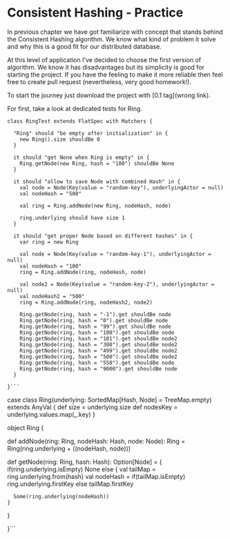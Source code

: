 # Consistent Hashing - Practice

In previous chapter we have got familiarize with concept that stands behind the Consistent Hashing algorithm. We know what kind of problem it solve and why this is a good fit for our distributed database. 

At this level of application I've decided to choose the first version of algorithm. We know it has disadvantages but its simplicity is good for starting the project. If you have the feeling to make it more reliable then feel free to create pull request (nevertheless, very good homework!).

To start the journey just download the project with [0.1 tag](wrong link).

For first, take a look at dedicated tests for Ring.

```
class RingTest extends FlatSpec with Matchers {

  "Ring" should "be empty after initialization" in {
    new Ring().size shouldBe 0
  }

  it should "get None when Ring is empty" in {
    Ring.getNode(new Ring, hash = "100") shouldBe None
  }

  it should "allow to save Node with combined Hash" in {
    val node = Node(Key(value = "random-key"), underlyingActor = null)
    val nodeHash = "500"

    val ring = Ring.addNode(new Ring, nodeHash, node)

    ring.underlying should have size 1
  }

  it should "get proper Node based on different hashes" in {
    var ring = new Ring

    val node = Node(Key(value = "random-key-1"), underlyingActor = null)
    val nodeHash = "100"
    ring = Ring.addNode(ring, nodeHash, node)

    val node2 = Node(Key(value = "random-key-2"), underlyingActor = null)
    val nodeHash2 = "500"
    ring = Ring.addNode(ring, nodeHash2, node2)

    Ring.getNode(ring, hash = "-1").get shouldBe node
    Ring.getNode(ring, hash = "0").get shouldBe node
    Ring.getNode(ring, hash = "99").get shouldBe node
    Ring.getNode(ring, hash = "100").get shouldBe node
    Ring.getNode(ring, hash = "101").get shouldBe node2
    Ring.getNode(ring, hash = "300").get shouldBe node2
    Ring.getNode(ring, hash = "499").get shouldBe node2
    Ring.getNode(ring, hash = "500").get shouldBe node2
    Ring.getNode(ring, hash = "550").get shouldBe node
    Ring.getNode(ring, hash = "9000").get shouldBe node
  }

}```

```
case class Ring(underlying: SortedMap[Hash, Node] = TreeMap.empty) extends AnyVal {
  def size = underlying.size
  def nodesKey = underlying.values.map(_.key)
}

object Ring {

  def addNode(ring: Ring, nodeHash: Hash, node: Node): Ring = Ring(ring.underlying + ((nodeHash, node)))

  def getNode(ring: Ring, hash: Hash): Option[Node] = {
    if(ring.underlying.isEmpty)
      None
    else {
      val tailMap = ring.underlying.from(hash)
      val nodeHash = if(tailMap.isEmpty)
        ring.underlying.firstKey
      else
        tailMap.firstKey

      Some(ring.underlying(nodeHash))
    }
  }

}```

